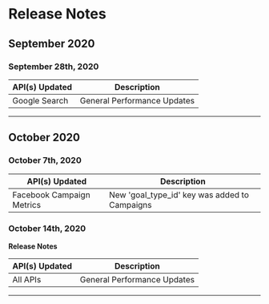 # Release Notes

## September 2020

### September 28th, 2020

|API(s) Updated|Description|
|---|---|
|Google Search|General Performance Updates|

---

## October 2020

### October 7th, 2020

|API(s) Updated|Description|
|---|---|
|Facebook Campaign Metrics|New 'goal_type_id' key was added to Campaigns|


### October 14th, 2020

**Release Notes**

|API(s) Updated|Description|
|---|---|
|All APIs|General Performance Updates|
---

